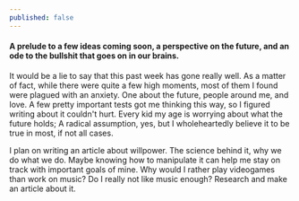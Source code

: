 ```yaml
---
published: false
---
```

#### A prelude to a few ideas coming soon, a perspective on the future, and an ode to the bullshit that goes on in our brains.

It would be a lie to say that this past week has gone really well. As a matter of fact, while there were quite a few high moments, most of them I found were plagued with an anxiety. One about the future, people around me, and love. A few pretty important tests got me thinking this way, so I figured writing about it couldn't hurt. Every kid my age is worrying about what the future holds; A radical assumption, yes, but I wholeheartedly believe it to be true in most, if not all cases.



I plan on writing an article about willpower. The science behind it, why we do what we do. Maybe knowing how to manipulate it can help me stay on track with important goals of mine. Why would I rather play videogames than work on music? Do I really not like music enough? Research and make an article about it.